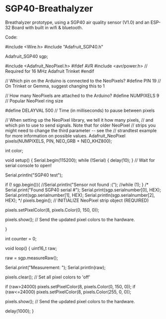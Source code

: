 # SGP40-Breathalyzer
 Breathalyzer prototype, using a SGP40 air quality sensor (V1.0) and an ESP-32 Board with built in wifi &amp; bluetooth. 

Code:

 #include <Wire.h>
#include "Adafruit_SGP40.h"

Adafruit_SGP40 sgp;

#include <Adafruit_NeoPixel.h>
#ifdef AVR
 #include <avr/power.h> // Required for 16 MHz Adafruit Trinket
#endif

// Which pin on the Arduino is connected to the NeoPixels?
#define PIN        19 // On Trinket or Gemma, suggest changing this to 1

// How many NeoPixels are attached to the Arduino?
#define NUMPIXELS 9 // Popular NeoPixel ring size

#define DELAYVAL 500 // Time (in milliseconds) to pause between pixels

// When setting up the NeoPixel library, we tell it how many pixels,
// and which pin to use to send signals. Note that for older NeoPixel
// strips you might need to change the third parameter -- see the
// strandtest example for more information on possible values.
Adafruit_NeoPixel pixels(NUMPIXELS, PIN, NEO_GRB + NEO_KHZ800);

int color;

void setup() {
  Serial.begin(115200);
  while (!Serial) { delay(10); } // Wait for serial console to open!

  Serial.println("SGP40 test");

  if (! sgp.begin()){
    //Serial.println("Sensor not found :(");
    //while (1);
  }
  /*
  Serial.print("Found SGP40 serial #");
  Serial.print(sgp.serialnumber[0], HEX);
  Serial.print(sgp.serialnumber[1], HEX);
  Serial.println(sgp.serialnumber[2], HEX);
*/
  pixels.begin(); // INITIALIZE NeoPixel strip object (REQUIRED)

  pixels.setPixelColor(8, pixels.Color(0, 150, 0));

  pixels.show();   // Send the updated pixel colors to the hardware.
  
}

int counter = 0;

void loop() {
  uint16_t raw;
  
  raw = sgp.measureRaw();

  Serial.print("Measurement: ");
  Serial.println(raw);

  pixels.clear(); // Set all pixel colors to 'off'

  if (raw>24000) pixels.setPixelColor(8, pixels.Color(0, 150, 0));
  if (raw<=24000) pixels.setPixelColor(8, pixels.Color(255, 0, 0));
  
  pixels.show();   // Send the updated pixel colors to the hardware.
  
  delay(1000);
}
